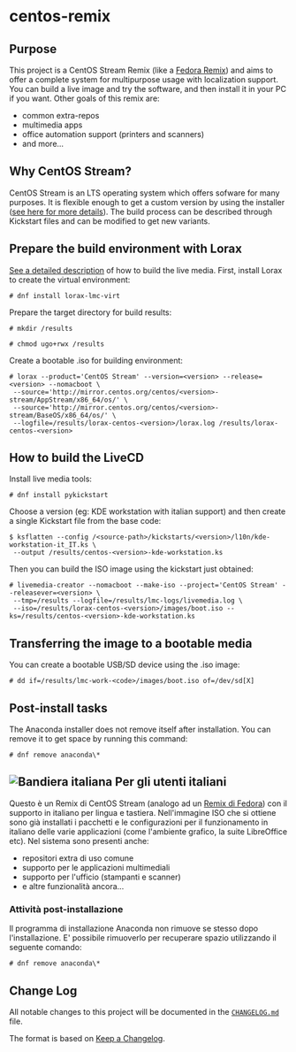 # centos-remix

## Purpose
This project is a CentOS Stream Remix (like a [Fedora Remix][01]) and aims to offer a complete system for multipurpose usage with localization support. You can build a live image and try the software, and then install it in your PC if you want.
Other goals of this remix are:

* common extra-repos
* multimedia apps
* office automation support (printers and scanners)
* and more...

## Why CentOS Stream?
CentOS Stream is an LTS operating system which offers sofware for many purposes. It is flexible enough to get a custom version by using the installer ([see here for more details][02]). The build process can be described through Kickstart files and can be modified to get new variants.

## Prepare the build environment with Lorax
[See a detailed description][03] of how to build the live media.
First, install Lorax to create the virtual environment:

```
# dnf install lorax-lmc-virt
```

Prepare the target directory for build results:

```
# mkdir /results

# chmod ugo+rwx /results
```

Create a bootable .iso for building environment:

```
# lorax --product='CentOS Stream' --version=<version> --release=<version> --nomacboot \
 --source='http://mirror.centos.org/centos/<version>-stream/AppStream/x86_64/os/' \
 --source='http://mirror.centos.org/centos/<version>-stream/BaseOS/x86_64/os/' \
 --logfile=/results/lorax-centos-<version>/lorax.log /results/lorax-centos-<version>
```

## How to build the LiveCD
Install live media tools:

```
# dnf install pykickstart
```

Choose a version (eg: KDE workstation with italian support) and then create a single Kickstart file from the base code:

```
$ ksflatten --config /<source-path>/kickstarts/<version>/l10n/kde-workstation-it_IT.ks \
 --output /results/centos-<version>-kde-workstation.ks
```

Then you can build the ISO image using the kickstart just obtained:

```
# livemedia-creator --nomacboot --make-iso --project='CentOS Stream' --releasever=<version> \
 --tmp=/results --logfile=/results/lmc-logs/livemedia.log \
 --iso=/results/lorax-centos-<version>/images/boot.iso --ks=/results/centos-<version>-kde-workstation.ks
```

## Transferring the image to a bootable media
You can create a bootable USB/SD device using the .iso image:

```
# dd if=/results/lmc-work-<code>/images/boot.iso of=/dev/sd[X]
```

## Post-install tasks
The Anaconda installer does not remove itself after installation. You can remove it to get space by running this command:

```
# dnf remove anaconda\*
```

## ![Bandiera italiana][04] Per gli utenti italiani
Questo è un Remix di CentOS Stream (analogo ad un [Remix di Fedora][01]) con il supporto in italiano per lingua e tastiera. Nell'immagine ISO che si ottiene sono già installati i pacchetti e le configurazioni per il funzionamento in italiano delle varie applicazioni (come l'ambiente grafico, la suite LibreOffice etc).
Nel sistema sono presenti anche:

* repositori extra di uso comune
* supporto per le applicazioni multimediali
* supporto per l'ufficio (stampanti e scanner)
* e altre funzionalità ancora...

### Attività post-installazione
Il programma di installazione Anaconda non rimuove se stesso dopo l'installazione. E' possibile rimuoverlo per recuperare spazio utilizzando il seguente comando:

```
# dnf remove anaconda\*
```

## Change Log
All notable changes to this project will be documented in the [`CHANGELOG.md`](CHANGELOG.md) file.

The format is based on [Keep a Changelog][05].

[01]: https://fedoraproject.org/wiki/Remix
[02]: https://en.wikipedia.org/wiki/Anaconda_(installer)
[03]: https://weldr.io/lorax/lorax.html
[04]: http://flagpedia.net/data/flags/mini/it.png
[05]: https://keepachangelog.com/
